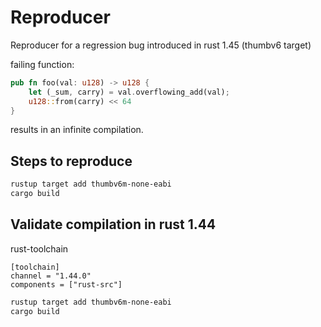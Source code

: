 # Reproducer

Reproducer for a regression bug introduced in rust 1.45 (thumbv6 target)

failing function:

```rust
pub fn foo(val: u128) -> u128 {
    let (_sum, carry) = val.overflowing_add(val);
    u128::from(carry) << 64
}
```

results in an infinite compilation.


## Steps to reproduce


``` bash
rustup target add thumbv6m-none-eabi
cargo build
```

## Validate compilation in rust 1.44

rust-toolchain
``` 
[toolchain]
channel = "1.44.0"
components = ["rust-src"]
```


``` bash
rustup target add thumbv6m-none-eabi
cargo build
```